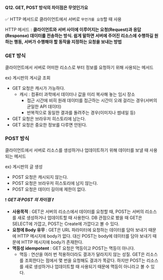 #### Q12. GET, POST 방식의 차이점은 무엇인가요

✅ HTTP 메서드로 클라이언트에서 서버로 `무언가를 요청`할 때 사용

HTTP 메서드 : **클라이언트와 서버 사이에 이루어지는 요청(Request)과 응답(Response) 데이터를 전송하는 방식. 쉽게 말하면 서버에 주어진 리소스에 수행하길 원하는 행동, 서버가 수행해야 할 동작을 지정하는 요청을 보내는 방법**

### GET 방식

클라이언트에서 서버로 어떠한 리소스로 부터 정보를 요청하기 위해 사용되는 메서드

ex) 게시판의 게시글 조회

- GET 요청은 캐시가 가능하다.
  - 캐시 : 컴퓨터 과학에서 데이터나 값을 미리 복사해 놓는 임시 장소
    - 접근 시간에 비히 원래 데이터를 접근하는 시간이 오래 걸리는 경우(서버의 균일한 API 데이터)
    - 반복적으로 동일한 결과를 돌려주는 경우(이미지나 썸네일 등)
- GET 요청은 브라우저 히스토리에 남는다.
- GET 요청은 중요한 정보를 다루면 안된다.

### POST 방식

클라이언트에서 서버로 리소스를 생성하거나 업데이트하기 위해 데이터를 보낼 때 사용되는 메서드

ex) 게시판의 글 생성

- POST 요청은 캐시되지 않는다.
- POST 요청은 브라우저 히스토리에 남지 않는다.
- POST 요청은 데이터 길이에 제한이 없다.

❗ ***GET과 POST 의 차이점 ❗***

- **사용목적** : GET은 서버의 리소스에서 데이터를 요청할 때, POST는 서버의 리소스를 새로 생성하거나 업데이트할 때 사용한다. DB 관점으로 봤을 때 GET은 SELECT에 가깝고, POST는 Create에 가깝다고 볼 수 있다.
- **요청에 Body 유무** : GET은 URL 파라미터에 요청하는 데이터를 담아 보내기 때문에 HTTP 메시지에 body가 없다. 대신 POST는 body에 데이터를 담아 보내기 때문에 HTTP 메시지에 body가 존재한다.
- **멱등성 idempotent** : GET 요청은 멱등이고 POST는 멱등이 아니다.
  - 멱등 : 연산을 여러 번 적용하더라도 결과가 달라지지 않는 성질. GET은 리소스를 조회한다는 점에서 몇 번을 요청해도 결과가 똑같다. 하지만 POST는 리소스를 새로 생성하거나 업데이트할 때 사용되기 때문에 멱등이 아니라고 볼 수 있다.

#### 
